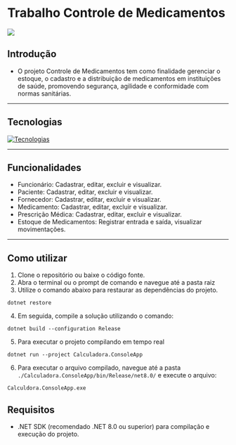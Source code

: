 # Trabalho Controle de Medicamentos

![](https://i.imgur.com/bCKO9DI.gif)

## Introdução

- O projeto Controle de Medicamentos tem como finalidade gerenciar o estoque, o cadastro e a distribuição de medicamentos em instituições de saúde, promovendo segurança, agilidade e conformidade com normas sanitárias.

---
## Tecnologias

[![Tecnologias](https://skillicons.dev/icons?i=git,github,cs,dotnet,visualstudio)](https://skillicons.dev)

---
## Funcionalidades
- Funcionário: Cadastrar, editar, excluir e visualizar.
- Paciente: Cadastrar, editar, excluir e visualizar.
- Fornecedor: Cadastrar, editar, excluir e visualizar.
- Medicamento: Cadastrar, editar, excluir e visualizar.
- Prescrição Médica: Cadastrar, editar, excluir e visualizar.
- Estoque de Medicamentos: Registrar entrada e saída, visualizar movimentações.

---
## Como utilizar

1. Clone o repositório ou baixe o código fonte.
2. Abra o terminal ou o prompt de comando e navegue até a pasta raiz
3. Utilize o comando abaixo para restaurar as dependências do projeto.

```
dotnet restore
```

4. Em seguida, compile a solução utilizando o comando:
   
```
dotnet build --configuration Release
```

5. Para executar o projeto compilando em tempo real
   
```
dotnet run --project Calculadora.ConsoleApp
```

6. Para executar o arquivo compilado, navegue até a pasta `./Calculadora.ConsoleApp/bin/Release/net8.0/` e execute o arquivo:
   
```
Calculdora.ConsoleApp.exe
```

## Requisitos

- .NET SDK (recomendado .NET 8.0 ou superior) para compilação e execução do projeto.
